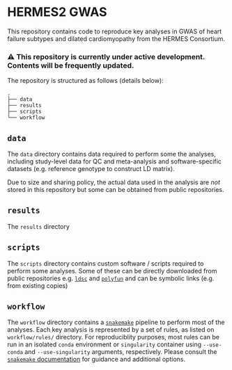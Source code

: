 # HERMES2 GWAS

This repository contains code to reproduce key analyses in GWAS of heart failure subtypes and dilated cardiomyopathy from the HERMES Consortium.

### :warning: This repository is currently under active development. Contents will be frequently updated.

The repository is structured as follows (details below):

```
.
├── data
├── results
├── scripts
└── workflow
```

## `data`

The `data` directory contains data required to perform some the analyses, including study-level data for QC and meta-analysis and
software-specific datasets (e.g. reference genotype to construct LD matrix).

Due to size and sharing policy, the actual data used in the analysis are *not* stored in this repository but some can be obtained from public repositories.

## `results`

The `results` directory 

## `scripts`

The `scripts` directory contains custom software / scripts required to perform some analyses.
Some of these can be directly downloaded from public repositories e.g. [`ldsc`](https://github.com/bulik/ldsc) and [`polyfun`](https://github.com/omerwe/polyfun)
and can be symbolic links (e.g. from existing copies)

## `workflow`

The `workflow` directory contains a [`snakemake`](https://snakemake.readthedocs.io/en/stable/index.html) pipeline to perform most of the analyses.
Each key analysis is represented by a set of rules, as listed on `workflow/rules/` directory.
For reproduciblity purposes, most rules can be run in an isolated `conda` environment or `singularity` container using `--use-conda` and `--use-singularity` arguments, respectively.
Please consult the [`snakemake` documentation](https://snakemake.readthedocs.io/en/stable/index.html) for guidance and additional options.




